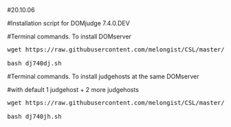#20.10.06

#Installation script for DOMjudge 7.4.0.DEV




#Terminal commands. To install DOMserver
<pre>
wget https://raw.githubusercontent.com/melongist/CSL/master/domjudge/dj740dj.sh

bash dj740dj.sh
</pre>




#Terminal commands. To install judgehosts at the same DOMserver

#with default 1 judgehost + 2 more judgehosts
<pre>
wget https://raw.githubusercontent.com/melongist/CSL/master/domjudge/dj740jh.sh

bash dj740jh.sh
</pre>

